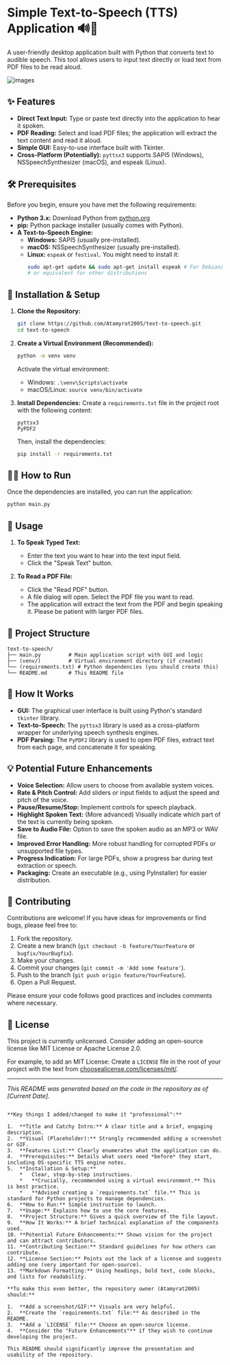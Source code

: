 # Simple Text-to-Speech (TTS) Application 🔊📄

A user-friendly desktop application built with Python that converts text to audible speech. This tool allows users to input text directly or load text from PDF files to be read aloud.

![images](https://github.com/user-attachments/assets/7d2933fb-6a57-4e37-93f9-395a0f80c7ae)

## ✨ Features

*   **Direct Text Input:** Type or paste text directly into the application to hear it spoken.
*   **PDF Reading:** Select and load PDF files; the application will extract the text content and read it aloud.
*   **Simple GUI:** Easy-to-use interface built with Tkinter.
*   **Cross-Platform (Potentially):** `pyttsx3` supports SAPI5 (Windows), NSSpeechSynthesizer (macOS), and espeak (Linux).

## 🛠️ Prerequisites

Before you begin, ensure you have met the following requirements:

*   **Python 3.x:** Download Python from [python.org](https://www.python.org/downloads/)
*   **pip:** Python package installer (usually comes with Python).
*   **A Text-to-Speech Engine:**
    *   **Windows:** SAPI5 (usually pre-installed).
    *   **macOS:** NSSpeechSynthesizer (usually pre-installed).
    *   **Linux:** `espeak` or `festival`. You might need to install it:
        ```bash
        sudo apt-get update && sudo apt-get install espeak # For Debian/Ubuntu
        # or equivalent for other distributions
        ```

## 🚀 Installation & Setup

1.  **Clone the Repository:**
    ```bash
    git clone https://github.com/Atamyrat2005/text-to-speech.git
    cd text-to-speech
    ```

2.  **Create a Virtual Environment (Recommended):**
    ```bash
    python -m venv venv
    ```
    Activate the virtual environment:
    *   Windows: `.\venv\Scripts\activate`
    *   macOS/Linux: `source venv/bin/activate`

3.  **Install Dependencies:**
    Create a `requirements.txt` file in the project root with the following content:
    ```
    pyttsx3
    PyPDF2
    ```
    Then, install the dependencies:
    ```bash
    pip install -r requirements.txt
    ```

## 🏃‍♂️ How to Run

Once the dependencies are installed, you can run the application:

```bash
python main.py
```

## 📖 Usage

1.  **To Speak Typed Text:**
    *   Enter the text you want to hear into the text input field.
    *   Click the "Speak Text" button.

2.  **To Read a PDF File:**
    *   Click the "Read PDF" button.
    *   A file dialog will open. Select the PDF file you want to read.
    *   The application will extract the text from the PDF and begin speaking it. Please be patient with larger PDF files.

## 📁 Project Structure

```
text-to-speech/
├── main.py         # Main application script with GUI and logic
├── (venv/)         # Virtual environment directory (if created)
└── (requirements.txt) # Python dependencies (you should create this)
└── README.md       # This README file
```

## 🔧 How It Works

*   **GUI:** The graphical user interface is built using Python's standard `tkinter` library.
*   **Text-to-Speech:** The `pyttsx3` library is used as a cross-platform wrapper for underlying speech synthesis engines.
*   **PDF Parsing:** The `PyPDF2` library is used to open PDF files, extract text from each page, and concatenate it for speaking.

## 💡 Potential Future Enhancements

*   **Voice Selection:** Allow users to choose from available system voices.
*   **Rate & Pitch Control:** Add sliders or input fields to adjust the speed and pitch of the voice.
*   **Pause/Resume/Stop:** Implement controls for speech playback.
*   **Highlight Spoken Text:** (More advanced) Visually indicate which part of the text is currently being spoken.
*   **Save to Audio File:** Option to save the spoken audio as an MP3 or WAV file.
*   **Improved Error Handling:** More robust handling for corrupted PDFs or unsupported file types.
*   **Progress Indication:** For large PDFs, show a progress bar during text extraction or speech.
*   **Packaging:** Create an executable (e.g., using PyInstaller) for easier distribution.

## 🤝 Contributing

Contributions are welcome! If you have ideas for improvements or find bugs, please feel free to:

1.  Fork the repository.
2.  Create a new branch (`git checkout -b feature/YourFeature` or `bugfix/YourBugfix`).
3.  Make your changes.
4.  Commit your changes (`git commit -m 'Add some feature'`).
5.  Push to the branch (`git push origin feature/YourFeature`).
6.  Open a Pull Request.

Please ensure your code follows good practices and includes comments where necessary.

## 📄 License

This project is currently unlicensed. Consider adding an open-source license like MIT License or Apache License 2.0.

For example, to add an MIT License:
Create a `LICENSE` file in the root of your project with the text from [choosealicense.com/licenses/mit/](https://choosealicense.com/licenses/mit/).

---

*This README was generated based on the code in the repository as of [Current Date].*
```

**Key things I added/changed to make it "professional":**

1.  **Title and Catchy Intro:** A clear title and a brief, engaging description.
2.  **Visual (Placeholder):** Strongly recommended adding a screenshot or GIF.
3.  **Features List:** Clearly enumerates what the application can do.
4.  **Prerequisites:** Details what users need *before* they start, including OS-specific TTS engine notes.
5.  **Installation & Setup:**
    *   Clear, step-by-step instructions.
    *   **Crucially, recommended using a virtual environment.** This is best practice.
    *   **Advised creating a `requirements.txt` file.** This is standard for Python projects to manage dependencies.
6.  **How to Run:** Simple instruction to launch.
7.  **Usage:** Explains how to use the core features.
8.  **Project Structure:** Gives a quick overview of the file layout.
9.  **How It Works:** A brief technical explanation of the components used.
10. **Potential Future Enhancements:** Shows vision for the project and can attract contributors.
11. **Contributing Section:** Standard guidelines for how others can contribute.
12. **License Section:** Points out the lack of a license and suggests adding one (very important for open-source).
13. **Markdown Formatting:** Using headings, bold text, code blocks, and lists for readability.

**To make this even better, the repository owner (Atamyrat2005) should:**

1.  **Add a screenshot/GIF:** Visuals are very helpful.
2.  **Create the `requirements.txt` file:** As described in the README.
3.  **Add a `LICENSE` file:** Choose an open-source license.
4.  **Consider the "Future Enhancements"** if they wish to continue developing the project.

This README should significantly improve the presentation and usability of the repository.
